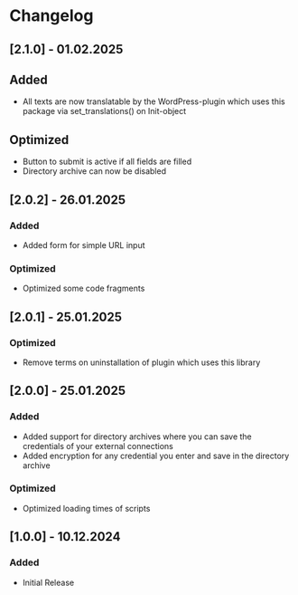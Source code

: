 # Changelog

## [2.1.0] - 01.02.2025

## Added

- All texts are now translatable by the WordPress-plugin which uses this package via set_translations() on Init-object

## Optimized

- Button to submit is active if all fields are filled
- Directory archive can now be disabled

## [2.0.2] - 26.01.2025

### Added

- Added form for simple URL input

### Optimized

- Optimized some code fragments

## [2.0.1] - 25.01.2025

### Optimized

- Remove terms on uninstallation of plugin which uses this library

## [2.0.0] - 25.01.2025

### Added

- Added support for directory archives where you can save the credentials of your external connections
- Added encryption for any credential you enter and save in the directory archive

### Optimized

- Optimized loading times of scripts

## [1.0.0] - 10.12.2024

### Added

- Initial Release
